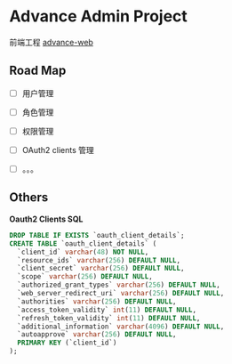 # Advance Admin Project


前端工程 [advance-web](https://github.com/byference/advance-web)




## Road Map
- [ ] 用户管理
- [ ] 角色管理
- [ ] 权限管理
- [ ] OAuth2 clients 管理
- [ ] 。。。






## Others




**Oauth2 Clients SQL**
~~~sql
DROP TABLE IF EXISTS `oauth_client_details`;
CREATE TABLE `oauth_client_details` (
  `client_id` varchar(48) NOT NULL,
  `resource_ids` varchar(256) DEFAULT NULL,
  `client_secret` varchar(256) DEFAULT NULL,
  `scope` varchar(256) DEFAULT NULL,
  `authorized_grant_types` varchar(256) DEFAULT NULL,
  `web_server_redirect_uri` varchar(256) DEFAULT NULL,
  `authorities` varchar(256) DEFAULT NULL,
  `access_token_validity` int(11) DEFAULT NULL,
  `refresh_token_validity` int(11) DEFAULT NULL,
  `additional_information` varchar(4096) DEFAULT NULL,
  `autoapprove` varchar(256) DEFAULT NULL,
  PRIMARY KEY (`client_id`)
);
~~~

